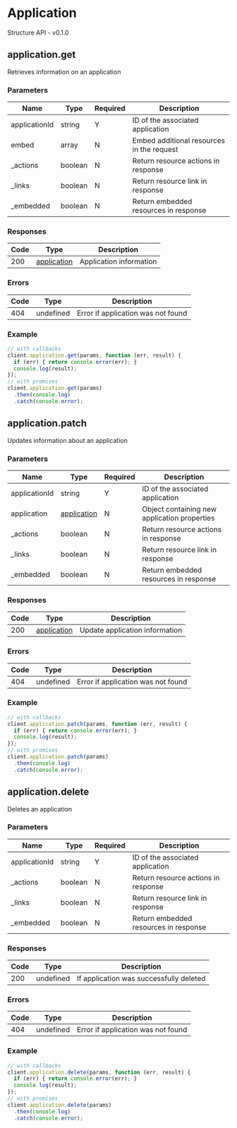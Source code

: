 # Application
Structure API - v0.1.0

## application.get
Retrieves information on an application



### Parameters
| Name | Type | Required | Description |
| ---- | ---- | -------- | ----------- |
| applicationId | string | Y | ID of the associated application |
| embed | array | N | Embed additional resources in the request |
| _actions | boolean | N | Return resource actions in response |
| _links | boolean | N | Return resource link in response |
| _embedded | boolean | N | Return embedded resources in response |

### Responses
| Code | Type | Description |
| ---- | ---- | ----------- |
| 200 | [application](_schemas.md#application) | Application information |

### Errors
| Code | Type | Description |
| ---- | ---- | ----------- |
| 404 | undefined | Error if application was not found |

### Example
```javascript
// with callbacks
client.application.get(params, function (err, result) {
  if (err) { return console.error(err); }
  console.log(result);
});
// with promises
client.application.get(params)
  .then(console.log)
  .catch(console.error);
```
## application.patch
Updates information about an application



### Parameters
| Name | Type | Required | Description |
| ---- | ---- | -------- | ----------- |
| applicationId | string | Y | ID of the associated application |
| application | [application](_schemas.md#application) | N | Object containing new application properties |
| _actions | boolean | N | Return resource actions in response |
| _links | boolean | N | Return resource link in response |
| _embedded | boolean | N | Return embedded resources in response |

### Responses
| Code | Type | Description |
| ---- | ---- | ----------- |
| 200 | [application](_schemas.md#application) | Update application information |

### Errors
| Code | Type | Description |
| ---- | ---- | ----------- |
| 404 | undefined | Error if application was not found |

### Example
```javascript
// with callbacks
client.application.patch(params, function (err, result) {
  if (err) { return console.error(err); }
  console.log(result);
});
// with promises
client.application.patch(params)
  .then(console.log)
  .catch(console.error);
```
## application.delete
Deletes an application



### Parameters
| Name | Type | Required | Description |
| ---- | ---- | -------- | ----------- |
| applicationId | string | Y | ID of the associated application |
| _actions | boolean | N | Return resource actions in response |
| _links | boolean | N | Return resource link in response |
| _embedded | boolean | N | Return embedded resources in response |

### Responses
| Code | Type | Description |
| ---- | ---- | ----------- |
| 200 | undefined | If application was successfully deleted |

### Errors
| Code | Type | Description |
| ---- | ---- | ----------- |
| 404 | undefined | Error if application was not found |

### Example
```javascript
// with callbacks
client.application.delete(params, function (err, result) {
  if (err) { return console.error(err); }
  console.log(result);
});
// with promises
client.application.delete(params)
  .then(console.log)
  .catch(console.error);
```
